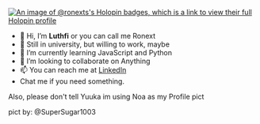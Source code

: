 [![An image of @ronexts's Holopin badges, which is a link to view their full Holopin profile](https://holopin.me/ronexts)](https://holopin.io/@ronexts)



- 👋 Hi, I’m <b>Luthfi</b> or you can call me Ronext
- 👀 Still in university, but willing to work, maybe
- 🌱 I’m currently learning JavaScript and Python
- 💞️ I’m looking to collaborate on Anything
- 📫 You can reach me at <a href="https://www.linkedin.com/in/m-luthfi-assidiq-0b978a241">LinkedIn</a>
- Chat me if you need something.

<p>Also, please don't tell Yuuka im using Noa as my Profile pict</p>
<p>pict by: @SuperSugar1003</p>
<!---
Ronexts/Ronexts is a ✨ special ✨ repository because its `README.md` (this file) appears on your GitHub profile.
You can click the Preview link to take a look at your changes.
--->
